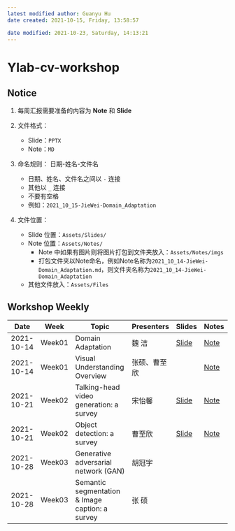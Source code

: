 ```yaml
---
latest modified author: Guanyu Hu
date created: 2021-10-15, Friday, 13:58:57

date modified: 2021-10-23, Saturday, 14:13:21
---
```


# Ylab-cv-workshop

## Notice

1. 每周汇报需要准备的内容为 **Note** 和 **Slide**

2. 文件格式：

	- Slide：`PPTX`
	- Note：`MD`

3. 命名规则： 日期-姓名-文件名

	- 日期、姓名、文件名之间以 `-` 连接
	- 其他以 `_` 连接
	- 不要有空格
	- 例如：`2021_10_15-JieWei-Domain_Adaptation`

4. 文件位置：

	- Slide 位置：`Assets/Slides/`
	- Note 位置：`Assets/Notes/`
		- Note 中如果有图片则将图片打包到文件夹放入：`Assets/Notes/imgs`
		- 打包文件夹以Note命名，例如Note名称为`2021_10_14-JieWei-Domain_Adaptation.md`，则文件夹名称为`2021_10_14-JieWei-Domain_Adaptation`
	- 其他文件放入：`Assets/Files`

## Workshop Weekly

| Date       | Week   | Topic                                           | Presenters | Slides                                                                     | Notes                                                                          |
| ---------- | ------ | ----------------------------------------------- | ---------- | -------------------------------------------------------------------------- | ------------------------------------------------------------------------------ |
| 2021-10-14 | Week01 | Domain Adaptation                               | 魏 洁        | [Slide](Assets/Slides/2021_10_14-JieWei-Domain_Adaptation.pptx)            | [Note](Assets/Notes/2021_10_14-JieWei-Domain_Adaptation.md)                    |
| 2021-10-14 | Week01 | Visual Understanding Overview                   | 张硕、曹至欣     |                                                                            | [Note](Assets/Notes/2021_10_14-ZhangShuo_Cao-Visual_Understanding_Overview.md) |
| 2021-10-21 | Week02 | Talking-head video generation: a survey         | 宋怡馨        | [Slide](Assets/Slides/2021_10_21-YixinSong-Talking_Head_Generation.pptx)   | [Note](Assets/Notes/2021_10_21-YixinSong-Talking_Head_Generation.md)           |
| 2021-10-21 | Week02 | Object detection: a survey                      | 曹至欣        | [Slide](Assets/Slides/2021_10_21-ZhixinCao-Object_Detection_A_Survey.pptx) | [Note](Assets/Notes/2021_10_21-ZhixinCao-Object_Detection_A_survey.md)         |
| 2021-10-28 | Week03 | Generative adversarial network (GAN)            | 胡冠宇        |                                                                            |                                                                                |
| 2021-10-28 | Week03 | Semantic segmentation & Image caption: a survey | 张 硕        |                                                                            |                                                                                |
